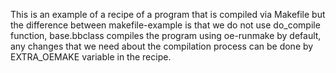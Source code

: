 This is an example of a recipe of a program that is compiled via Makefile but the difference between makefile-example is that we do not use do_compile function, base.bbclass compiles the program using oe-runmake by default, any changes that we need about the compilation process can be done by EXTRA_OEMAKE variable in the recipe.
